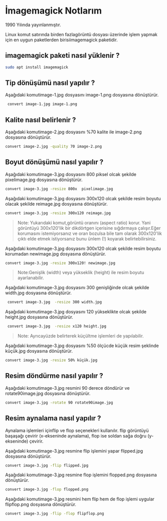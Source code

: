 # İmagemagick Notlarım
1990 Yılında yayınlanmıştır.
 
Linux komut satırında birden fazlagörüntü dosyası üzerinde işlem yapmak için en uygun paketlerden birisiimagemagick paketidir. 
## imagemagick paketi nasıl yüklenir ?
```BASH
sudo apt install imagemagick
```
## Tip dönüşümü nasıl yapılır ?
Aşağıdaki komutimage-1.jpg dosyasını image-1.png dosyasına dönüştürür.
```BASH
 convert image-1.jpg image-1.png
```
## Kalite nasıl belirlenir ?
Aşağıdaki komutimage-2.jpg dosyasını %70 kalite ile   image-2.png dosyasına dönüştürür.
```BASH
convert image-2.jpg -quality 70 image-2.png
```
## Boyut dönüşümü nasıl yapılır ?
Aşağıdaki komutimage-3.jpg  dosyasını 800 piksel  olcak şekilde  pixelimage.jpg dosyasına dönüştürür.
```BASH
convert image-3.jpg -resize 800x  pixelimage.jpg
```
Aşağıdaki komutimage-3.jpg  dosyasını 300x120 olcak şekilde resim boyutu olacak şekilde reimage.jpg dosyasına dönüştürür.
```BASH
convert image-3.jpg -resize 300x120 reimage.jpg
```
>Note:  Yukarıdaki komut,görüntü oranını (aspect ratio) korur. Yani görüntüyü 300x120'lik bir dikdörtgen içerisine sığdırmaya çalışır.Eğer korumasını istemiyorsanız ve oran bozulsa bile tam olarak 300x120'lik çıktı elde etmek istiyorsanız bunu ünlem (!) koyarak belirtebilirsiniz.

Aşağıdaki komutimage-3.jpg  dosyasını 300x120 olcak şekilde resim boyutu korumadan  newimage.jpg dosyasına dönüştürür.
```BASH
convert image-3.jpg -resize 300x120! newimage.jpg
```
>Note:Genişlik (width) veya yükseklik (height) ile resim boyutu ayarlanabilir.

Aşağıdaki komutimage-3.jpg  dosyasını 300 genişliğinde olcak şekilde width.jpg dosyasına dönüştürür.
```BASH
 convert image-3.jpg  -resize 300 width.jpg
```
Aşağıdaki komutimage-3.jpg  dosyasını 120 yükseklikte olcak şekilde height.jpg dosyasına dönüştürür.
```BASH
 convert image-3.jpg  -resize x120 height.jpg
```
>Note: Ayrıcayüzde belirterek küçültme işlemleri de yapılabilir.

Aşağıdaki komutimage-3.jpg  dosyasını %50 ölçücde küçük resim şeklinde küçük.jpg dosyasına dönüştürür.
```BASH
convert image-3.jpg -resize 50% küçük.jpg
```
## Resim döndürme nasıl yapılır ?
Aşağıdaki komutimage-3.jpg resmini 90 derece döndürür ve  rotate90image.jpg dosyasına dönüştürür.
```BASH
convert image-3.jpg -rotate 90 rotate90image.jpg
```
## Resim aynalama nasıl yapılır ?
Aynalama işlemleri içinflip ve flop seçenekleri kullanılır. flip görüntüyü başaşağı çevirir (x-ekseninde aynalama), flop ise soldan sağa doğru (y-ekseninde) çevirir.

Aşağıdaki komutimage-3.jpg resmine flip işlemini yapar  flipped.jpg dosyasına dönüştürür.
```BASH
convert image-3.jpg -flip flipped.jpg
```
Aşağıdaki komutimage-3.jpg resmine flop işlemini flopped.png dosyasına dönüştürür.
```BASH
convert image-3.jpg -flop flopped.png
```
Aşağıdaki komutimage-3.jpg resmini hem flip hem de flop işlemi uygular flipflop.png dosyasına dönüştürür.
```BASH
convert image-3.jpg -flip -flop flipflop.png
```
